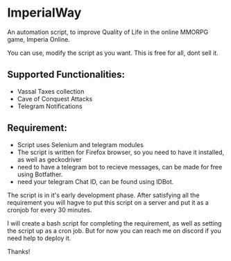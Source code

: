 # ImperialWay
An automation script, to improve Quality of Life in the online MMORPG game, Imperia Online.

You can use, modify the script as you want. This is free for all, dont sell it.

## Supported Functionalities:
* Vassal Taxes collection
* Cave of Conquest Attacks
* Telegram Notifications

## Requirement:
* Script uses Selenium and telegram modules
* The script is written for Firefox browser, so you need to have it installed, as well as geckodriver
* need to have a telegram bot to recieve messages, can be made for free using Botfather. 
* need your telegram Chat ID, can be found using IDBot.

The script is in it's early development phase. After satisfying all the requirement you will hagve to put this script on a server and put it as a cronjob for every 30 minutes.

I will create a bash script for completing the requirement, as well as setting the script up as a cron job. But for now you can reach me on discord if you need help to deploy it.

Thanks!

